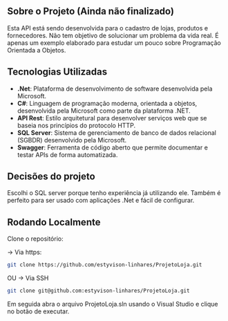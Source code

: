 ## Sobre o Projeto (Ainda não finalizado)
Esta API está sendo desenvolvida para o cadastro de lojas, produtos e fornecedores. Não tem objetivo de solucionar um problema da vida real. É apenas um exemplo elaborado para estudar um pouco sobre Programação Orientada a Objetos.

## Tecnologias Utilizadas
- **.Net**: Plataforma de desenvolvimento de software desenvolvida pela Microsoft.
- **C#**: Linguagem de programação moderna, orientada a objetos, desenvolvida pela Microsoft como parte da plataforma .NET.
- **API Rest**: Estilo arquitetural para desenvolver serviços web que se baseia nos princípios do protocolo HTTP.
- **SQL Server**: Sistema de gerenciamento de banco de dados relacional (SGBDR) desenvolvido pela Microsoft.
- **Swagger**: Ferramenta de código aberto que permite documentar e testar APIs de forma automatizada.

## Decisões do projeto
Escolhi o SQL server porque tenho experiência já utilizando ele. Também é perfeito para ser usado com aplicações .Net e fácil de configurar.

## Rodando Localmente 
Clone o repositório:

-> Via https:
```bash
git clone https://github.com/estyvison-linhares/ProjetoLoja.git
```
OU 
-> Via SSH 
```bash
git clone git@github.com:estyvison-linhares/ProjetoLoja.git
```  

Em seguida abra o arquivo ProjetoLoja.sln usando o Visual Studio e clique no botão de executar. 

